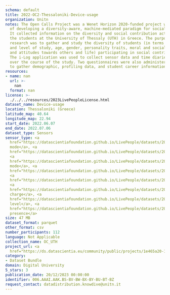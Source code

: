 ```yaml
---
schema: default
title: 2022-OC2-Thessaloniki-Device-usage
organization: Unitn
notes: The Open Calls Project was a Wenet Horizon 2020-funded project with the goal
  of developing a diversity-aware, machine-mediated paradigm for social interactions.
  It collected information on the diversity and social contribution activities of
  the students at the University of Thessaly (UTH) in Greece. The purpose of this
  research was to gather and study the diversity of students (in terms of subject
  and level of study, age, gender, personality traits, moral and social values, beliefs,
  and attitudes towards others and life) participating in social contribution activities.
  The i-Log application was used to collect sensor data and time diaries from participants
  over the course of the study. Two questionnaires were also administered to respondents
  to gather demographic, profiling data, and student career information.
resources:
- name: nan
  url: >-
    nan
  format: nan
license: >-
  ./../../resources/2023LivePeopleLicense.html
dataset_name: Device-usage
location: Thessaloniki (Greece)
latitude_map: 40.64
longitude_map: 22.94
start_date: 2022.06.07
end_date: 2022.07.06
dataset_type: Sensors
sensor_type: <a 
  href="https://datascientiafoundation.github.io/LivePeople/datasets/2022-OC2-Thessaloniki-Airplane%20Mode%20Event/">airplane
  mode</a>, <a 
  href="https://datascientiafoundation.github.io/LivePeople/datasets/2022-OC2-Thessaloniki-Doze%20Event/">doze</a>,
  <a 
  href="https://datascientiafoundation.github.io/LivePeople/datasets/2022-OC2-Thessaloniki-Ring%20Mode%20Event/">ring
  mode</a>, <a 
  href="https://datascientiafoundation.github.io/LivePeople/datasets/2022-OC2-Thessaloniki-Screen%20Event/">screen</a>,
  <a 
  href="https://datascientiafoundation.github.io/LivePeople/datasets/2022-OC2-Thessaloniki-Touch%20Event/">touch</a>,
  <a 
  href="https://datascientiafoundation.github.io/LivePeople/datasets/2022-OC2-Thessaloniki-Batterycharge%20Event/">battery
  charge</a>, <a 
  href="https://datascientiafoundation.github.io/LivePeople/datasets/2022-OC2-Thessaloniki-Battery%20Monitoring%20Log/">battery
  level</a>, <a 
  href="https://datascientiafoundation.github.io/LivePeople/datasets/2022-OC2-Thessaloniki-User%20Presence%20Event/">user
  presence</a>
size: 47 MB
dataset_format: parquet
other_format: csv
number_participants: 112
language: Not Applicable
collection_name: OC_UTH
project_url: <a 
  href="https://ds.datascientia.eu/community/public/projects/1e465a20-1650-42f7-88d4-d7b1b8ed6bb5">https://ds.datascientia.eu/community/public/projects/1e465a20-1650-42f7-88d4-d7b1b8ed6bb5</a>
category:
- Dataset Bundle
domain: Digital University
5_stars: 3
publication_date: 20/12/2023 00:00:00
identifier: 006.AAAI.AAK.BS-BV-BW-BX-BY-BU-BT-BZ
request_contact: datadistribution.knowdive@unitn.it
---
```

